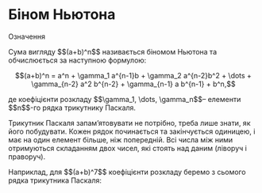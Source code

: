 # Біном Ньютона

<div class="space">
<div class="eoz-wrap">
<span class="eoz">Означення</span> 
<div class="eoz-text">
<p>Сума вигляду $$(a+b)^n$$ називається біномом Ньютона та обчислюється за наступною формулою:</p>
<p align="center">$$(a+b)^n = a^n + \gamma_1 a^{n-1}b + \gamma_2 a^{n-2}b^2 + \dots + \gamma_{n-2} a^2 b^{n-2} + \gamma_{n-1} a b^{n-1} + b^n,$$</p>
<p>де коефіцієнти розкладу $$\gamma_1, \dots, \gamma_n$$– елементи $$n$$-го рядка трикутнику Паскаля.</p>
</div>
</div>
</div>

<p>Трикутник Паскаля запам’ятовувати не потрібно, треба лише знати, як його побудувати. Кожен рядок починається та закінчується одиницею, і має на один елемент більше, ніж попередній. Всі числа між ними отримуються складанням двох чисел, які стоять над даним (ліворуч і праворуч).</p>

<p>Наприклад, для  $$(a+b)^7$$ коефіцієнти розкладу беремо з сьомого рядка трикутника Паскаля:</p>